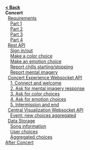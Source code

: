 [**< Back**](Home)  
**Concert**  
&nbsp;&nbsp;[Requirements](#requirements)  
&nbsp;&nbsp;&nbsp;&nbsp;[Part 1](#part-1-mental-imagery)  
&nbsp;&nbsp;&nbsp;&nbsp;[Part 2](#part-2-coloremotion---app-only)  
&nbsp;&nbsp;&nbsp;&nbsp;[Part 3](#part-3-coloremotion---app--central-visualization)  
&nbsp;&nbsp;&nbsp;&nbsp;[Part 4](#part-4-chills)  
&nbsp;&nbsp;[Rest API](#rest-api)  
&nbsp;&nbsp;&nbsp;&nbsp;[Sign in/out](#sign-inout)  
&nbsp;&nbsp;&nbsp;&nbsp;[Make a color choice](#make-a-color-choice)  
&nbsp;&nbsp;&nbsp;&nbsp;[Make an emotion choice](#make-an-emotion-choice)  
&nbsp;&nbsp;&nbsp;&nbsp;[Report chills starting/stopping](#report-chills-startingstopping)  
&nbsp;&nbsp;&nbsp;&nbsp;[Report mental imagery](#report-mental-imagery)  
&nbsp;&nbsp;[Concert Experience Websocket API](#concert-experience-websocket-api)  
&nbsp;&nbsp;&nbsp;&nbsp;[1. Connect and welcome](#1---connect-and-welcome)  
&nbsp;&nbsp;&nbsp;&nbsp;[2. Ask for mental imagery response](#2---ask-for-mental-imagery-response)  
&nbsp;&nbsp;&nbsp;&nbsp;[3. Ask for color choices](#3---ask-for-color-choices)  
&nbsp;&nbsp;&nbsp;&nbsp;[4. Ask for emotion choices](#4---ask-for-emotion-choices)  
&nbsp;&nbsp;&nbsp;&nbsp;[5. Intermission and end](#5---intermission-and-end)  
&nbsp;&nbsp;[Central Visualization Websocket API](#central-visualization-websocket-api)  
&nbsp;&nbsp;&nbsp;&nbsp;[Event: new choices aggregated](#event-new-choices-aggregated)  
&nbsp;&nbsp;[Data Storage](#data-storage)  
&nbsp;&nbsp;&nbsp;&nbsp;[Song information](#song-information)  
&nbsp;&nbsp;&nbsp;&nbsp;[User choices](#user-choices)  
&nbsp;&nbsp;&nbsp;&nbsp;[Aggregated choices](#aggregated-choices)  
[After Concert](After-Concert)  